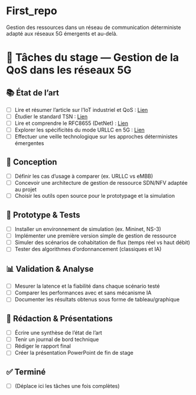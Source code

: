 # First_repo
Gestion des ressources dans un réseau de communication déterministe adapté aux réseaux 5G émergents et au-delà.
# 📌 Tâches du stage — Gestion de la QoS dans les réseaux 5G

## 📚 État de l’art
- [ ] Lire et résumer l’article sur l’IoT industriel et QoS : [Lien](https://www.sensorsportal.com/HTML/DIGEST/february_2021/Vol_249/P_3207.pdf)
- [ ] Étudier le standard TSN : [Lien](https://www.net.in.tum.de/fileadmin/TUM/NET/NET-2019-10-1/NET-2019-10-1_15.pdf)
- [ ] Lire et comprendre le RFC8655 (DetNet) : [Lien](https://www.rfc-editor.org/rfc/rfc8655.pdf)
- [ ] Explorer les spécificités du mode URLLC en 5G : [Lien](https://datatracker.ietf.org/meeting/107/materials/slides-107-raw-5g-use-cases-00)
- [ ] Effectuer une veille technologique sur les approches déterministes émergentes

## 🧠 Conception
- [ ] Définir les cas d’usage à comparer (ex. URLLC vs eMBB)
- [ ] Concevoir une architecture de gestion de ressource SDN/NFV adaptée au projet
- [ ] Choisir les outils open source pour le prototypage et la simulation

## 🧪 Prototype & Tests
- [ ] Installer un environnement de simulation (ex. Mininet, NS-3)
- [ ] Implémenter une première version simple de gestion de ressource
- [ ] Simuler des scénarios de cohabitation de flux (temps réel vs haut débit)
- [ ] Tester des algorithmes d’ordonnancement (classiques et IA)

## 📊 Validation & Analyse
- [ ] Mesurer la latence et la fiabilité dans chaque scénario testé
- [ ] Comparer les performances avec et sans mécanisme IA
- [ ] Documenter les résultats obtenus sous forme de tableau/graphique

## 📝 Rédaction & Présentations
- [ ] Écrire une synthèse de l’état de l’art
- [ ] Tenir un journal de bord technique
- [ ] Rédiger le rapport final
- [ ] Créer la présentation PowerPoint de fin de stage

## ✅ Terminé
- [ ] (Déplace ici les tâches une fois complètes)
